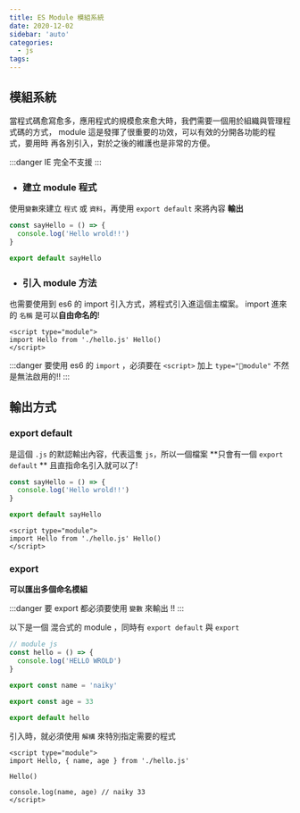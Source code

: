 ```yaml
---
title: ES Module 模組系統
date: 2020-12-02
sidebar: 'auto'
categories:
  - js
tags:
---
```


## 模組系統

當程式碼愈寫愈多，應用程式的規模愈來愈大時，我們需要一個用於組織與管理程式碼的方式，
module 這是發揮了很重要的功效，可以有效的分開各功能的程式，要用時 再各別引入，對於之後的維護也是非常的方便。

:::danger
IE 完全不支援
:::

- ### 建立 module 程式

使用`變數`來建立 `程式` 或 `資料`，再使用 `export default` 來將內容 **輸出**

```js
const sayHello = () => {
  console.log('Hello wrold!!')
}

export default sayHello
```

- ### 引入 module 方法

也需要使用到 es6 的 import 引入方式，將程式引入進這個主檔案。
import 進來的 `名稱` 是可以**自由命名的**!

```vue {1}
<script type="module">
import Hello from './hello.js' Hello()
</script>
```

:::danger
要使用 es6 的 `import` ，必須要在 `<script>` 加上 `type="module"` 不然是無法啟用的!!
:::

## 輸出方式

### export default

是這個 `.js` 的默認輸出內容，代表這隻 `js`，所以一個檔案 **只會有一個 `export default` **
且直指命名引入就可以了!

```js
const sayHello = () => {
  console.log('Hello wrold!!')
}

export default sayHello
```

```vue {1}
<script type="module">
import Hello from './hello.js' Hello()
</script>
```

### export

**可以匯出多個命名模組**

:::danger
要 export 都必須要使用 `變數` 來輸出 !!
:::

以下是一個 混合式的 module ，同時有 `export default` 與 `export`

```js
// module js
const hello = () => {
  console.log('HELLO WROLD')
}

export const name = 'naiky'

export const age = 33

export default hello
```

引入時，就必須使用 `解構` 來特別指定需要的程式

```vue {2}
<script type="module">
import Hello, { name, age } from './hello.js'

Hello()

console.log(name, age) // naiky 33
</script>
```
